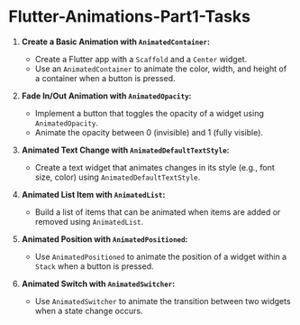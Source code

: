 # Flutter-Animations-Part1-Tasks

1. **Create a Basic Animation with `AnimatedContainer`:**
   - Create a Flutter app with a `Scaffold` and a `Center` widget.
   - Use an `AnimatedContainer` to animate the color, width, and height of a container when a button is pressed.

2. **Fade In/Out Animation with `AnimatedOpacity`:**
   - Implement a button that toggles the opacity of a widget using `AnimatedOpacity`.
   - Animate the opacity between 0 (invisible) and 1 (fully visible).

3. **Animated Text Change with `AnimatedDefaultTextStyle`:**
   - Create a text widget that animates changes in its style (e.g., font size, color) using `AnimatedDefaultTextStyle`.

4. **Animated List Item with `AnimatedList`:**
   - Build a list of items that can be animated when items are added or removed using `AnimatedList`.

5. **Animated Position with `AnimatedPositioned`:**
   - Use `AnimatedPositioned` to animate the position of a widget within a `Stack` when a button is pressed.

6. **Animated Switch with `AnimatedSwitcher`:**
    - Use `AnimatedSwitcher` to animate the transition between two widgets when a state change occurs.
